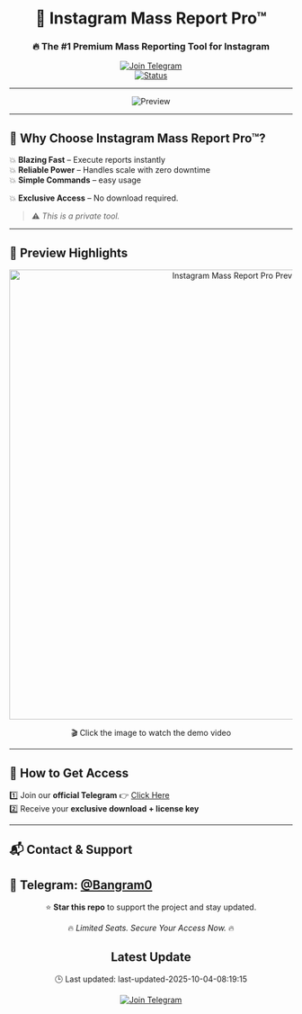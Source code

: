 <div align="center">

# 📸 Instagram Mass Report Pro™  
### 🔥 The #1 Premium Mass Reporting Tool for Instagram  

[![Join Telegram](https://img.shields.io/badge/Join-Our%20Telegram-blue?logo=telegram&logoColor=white)](https://t.me/bangramx)  
[![Status](https://img.shields.io/badge/Availability-Limited%20Seats-green)](#)  

---

<img src="https://cdn.discordapp.com/attachments/786396170876223498/1418326703918551241/banner_1.png?ex=68cdb72d&is=68cc65ad&hm=e9a9073f03d0191e84adeaff3e35b9a9b8890e14270c9e82ac13add6f3f661f0&" alt="Preview" />

</div>

---

## 🚀 Why Choose Instagram Mass Report Pro™?

💥 **Blazing Fast** – Execute reports instantly  
💥 **Reliable Power** – Handles scale with zero downtime  
💥 **Simple Commands** – easy usage

💥 **Exclusive Access** –  No download required.  

> ⚠️ *This is a private tool.*

---

## 📸 Preview Highlights

<p align="center">
  <a href="https://youtu.be/paswNf4lhVk?si=SydyAxdMXfKDy5Lh" target="_blank">
    <img src="https://img.youtube.com/vi/paswNf4lhVk/maxresdefault.jpg" alt="Instagram Mass Report Pro Preview" width="800"/>
  </a>
</p>

<p align="center">
🎬 Click the image to watch the demo video
</p>

---


## 💎 How to Get Access  

1️⃣ Join our **official Telegram** 👉 [Click Here](https://t.me/bangramx)  
2️⃣ Receive your **exclusive download + license key**  

---

## 📬 Contact & Support  

💬 Telegram: [@Bangram0](https://t.me/bangramx)  
---

<div align="center">

⭐ **Star this repo** to support the project and stay updated.  

🔥 *Limited Seats. Secure Your Access Now.* 🔥  




## Latest Update  

🕒 Last updated: last-updated-2025-10-04-08:19:15




[![Join Telegram](https://img.shields.io/badge/Join-Our%20Telegram-blue?logo=telegram&logoColor=white)](https://t.me/bangramx)  

</div>
